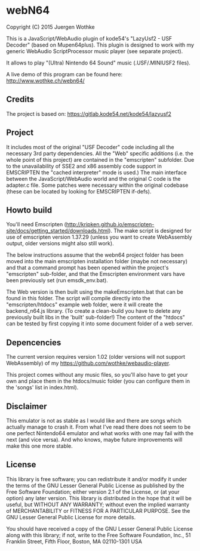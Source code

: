 # webN64

Copyright (C) 2015 Juergen Wothke

This is a JavaScript/WebAudio plugin of kode54's "LazyUsf2 - USF Decoder" (based on Mupen64plus). This 
plugin is designed to work with my generic WebAudio ScriptProcessor music player (see separate project). 

It allows to play "(Ultra) Nintendo 64 Sound" music (.USF/.MINIUSF2 files).

A live demo of this program can be found here: http://www.wothke.ch/webn64/


## Credits
The project is based on: https://gitlab.kode54.net/kode54/lazyusf2 


## Project
It includes most of the original "USF Decoder" code including all the necessary 3rd party dependencies. All the "Web" specific 
additions (i.e. the whole point of this project) are contained in the "emscripten" subfolder. Due to the unavailability of SSE2 
and x86 assembly code support in EMSCRIPTEN the "cached interpreter" mode is used.) The main interface 
between the JavaScript/WebAudio world and the original C code is the adapter.c file. Some patches were necessary 
within the original codebase (these can be located by looking for EMSCRIPTEN if-defs). 


## Howto build

You'll need Emscripten (http://kripken.github.io/emscripten-site/docs/getting_started/downloads.html). The make script 
is designed for use of emscripten version 1.37.29 (unless you want to create WebAssembly output, older versions might 
also still work).

The below instructions assume that the webn64 project folder has been moved into the main emscripten 
installation folder (maybe not necessary) and that a command prompt has been opened within the 
project's "emscripten" sub-folder, and that the Emscripten environment vars have been previously 
set (run emsdk_env.bat).

The Web version is then built using the makeEmscripten.bat that can be found in this folder. The 
script will compile directly into the "emscripten/htdocs" example web folder, were it will create 
the backend_n64.js library. (To create a clean-build you have to delete any previously built libs in the 
'built' sub-folder!) The content of the "htdocs" can be tested by first copying it into some 
document folder of a web server. 


## Depencencies

The current version requires version 1.02 (older versions will not
support WebAssembly) of my https://github.com/wothke/webaudio-player.

This project comes without any music files, so you'll also have to get your own and place them
in the htdocs/music folder (you can configure them in the 'songs' list in index.html).


## Disclaimer

This emulator is not as stable as I would like and there are songs which actually manage to crash 
it. From what I've read there does not seem to be one perfect Nintendo64 emulator and what works with 
one may fail with the next (and vice versa). And who knows, maybe future improvements will make this 
one more stable.


## License

This library is free software; you can redistribute it and/or modify it
under the terms of the GNU Lesser General Public License as published by
the Free Software Foundation; either version 2.1 of the License, or (at
your option) any later version. This library is distributed in the hope
that it will be useful, but WITHOUT ANY WARRANTY; without even the implied
warranty of MERCHANTABILITY or FITNESS FOR A PARTICULAR PURPOSE. See the
GNU Lesser General Public License for more details.

You should have received a copy of the GNU Lesser General Public
License along with this library; if not, write to the Free Software
Foundation, Inc., 51 Franklin Street, Fifth Floor, Boston, MA  02110-1301 USA
